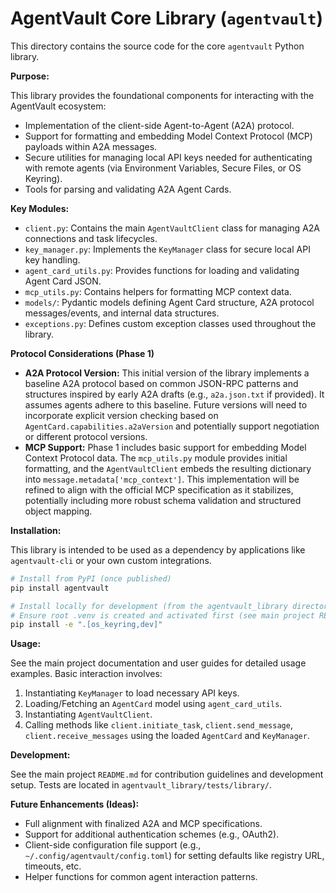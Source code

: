 # AgentVault Core Library (`agentvault`)

This directory contains the source code for the core `agentvault` Python library.

**Purpose:**

This library provides the foundational components for interacting with the AgentVault ecosystem:

*   Implementation of the client-side Agent-to-Agent (A2A) protocol.
*   Support for formatting and embedding Model Context Protocol (MCP) payloads within A2A messages.
*   Secure utilities for managing local API keys needed for authenticating with remote agents (via Environment Variables, Secure Files, or OS Keyring).
*   Tools for parsing and validating A2A Agent Cards.

**Key Modules:**

*   `client.py`: Contains the main `AgentVaultClient` class for managing A2A connections and task lifecycles.
*   `key_manager.py`: Implements the `KeyManager` class for secure local API key handling.
*   `agent_card_utils.py`: Provides functions for loading and validating Agent Card JSON.
*   `mcp_utils.py`: Contains helpers for formatting MCP context data.
*   `models/`: Pydantic models defining Agent Card structure, A2A protocol messages/events, and internal data structures.
*   `exceptions.py`: Defines custom exception classes used throughout the library.

**Protocol Considerations (Phase 1)**

*   **A2A Protocol Version:** This initial version of the library implements a baseline A2A protocol based on common JSON-RPC patterns and structures inspired by early A2A drafts (e.g., `a2a.json.txt` if provided). It assumes agents adhere to this baseline. Future versions will need to incorporate explicit version checking based on `AgentCard.capabilities.a2aVersion` and potentially support negotiation or different protocol versions.
*   **MCP Support:** Phase 1 includes basic support for embedding Model Context Protocol data. The `mcp_utils.py` module provides initial formatting, and the `AgentVaultClient` embeds the resulting dictionary into `message.metadata['mcp_context']`. This implementation will be refined to align with the official MCP specification as it stabilizes, potentially including more robust schema validation and structured object mapping.

**Installation:**

This library is intended to be used as a dependency by applications like `agentvault-cli` or your own custom integrations.

```bash
# Install from PyPI (once published)
pip install agentvault

# Install locally for development (from the agentvault_library directory)
# Ensure root .venv is created and activated first (see main project README)
pip install -e ".[os_keyring,dev]"
```

**Usage:**

See the main project documentation and user guides for detailed usage examples. Basic interaction involves:

1.  Instantiating `KeyManager` to load necessary API keys.
2.  Loading/Fetching an `AgentCard` model using `agent_card_utils`.
3.  Instantiating `AgentVaultClient`.
4.  Calling methods like `client.initiate_task`, `client.send_message`, `client.receive_messages` using the loaded `AgentCard` and `KeyManager`.

**Development:**

See the main project `README.md` for contribution guidelines and development setup. Tests are located in `agentvault_library/tests/library/`.

**Future Enhancements (Ideas):**

*   Full alignment with finalized A2A and MCP specifications.
*   Support for additional authentication schemes (e.g., OAuth2).
*   Client-side configuration file support (e.g., `~/.config/agentvault/config.toml`) for setting defaults like registry URL, timeouts, etc.
*   Helper functions for common agent interaction patterns.
